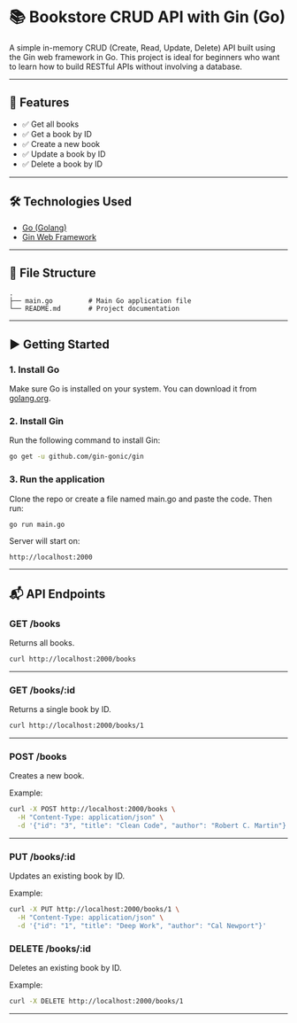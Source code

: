 # 📚 Bookstore CRUD API with Gin (Go)

A simple in-memory CRUD (Create, Read, Update, Delete) API built using the Gin web framework in Go. This project is ideal for beginners who want to learn how to build RESTful APIs without involving a database.

---

## 🚀 Features

- ✅ Get all books
- ✅ Get a book by ID
- ✅ Create a new book
- ✅ Update a book by ID
- ✅ Delete a book by ID

---

## 🛠 Technologies Used

- [Go (Golang)](https://golang.org/)
- [Gin Web Framework](https://github.com/gin-gonic/gin)

---

## 📁 File Structure

```
.
├── main.go         # Main Go application file
└── README.md       # Project documentation
```

---

## ▶️ Getting Started

### 1. Install Go

Make sure Go is installed on your system. You can download it from [golang.org](https://golang.org/dl/).

### 2. Install Gin

Run the following command to install Gin:

```bash
go get -u github.com/gin-gonic/gin
```

### 3. Run the application

Clone the repo or create a file named main.go and paste the code. Then run:

```bash
go run main.go
```

Server will start on:

```
http://localhost:2000
```

---

## 📬 API Endpoints

### GET /books

Returns all books.

```bash
curl http://localhost:2000/books
```

---

### GET /books/:id

Returns a single book by ID.

```bash
curl http://localhost:2000/books/1
```

---

### POST /books

Creates a new book.

Example:

```bash
curl -X POST http://localhost:2000/books \
  -H "Content-Type: application/json" \
  -d '{"id": "3", "title": "Clean Code", "author": "Robert C. Martin"}'
```

---

### PUT /books/:id

Updates an existing book by ID.

Example:

```bash
curl -X PUT http://localhost:2000/books/1 \
  -H "Content-Type: application/json" \
  -d '{"id": "1", "title": "Deep Work", "author": "Cal Newport"}'
```

### DELETE /books/:id

Deletes an existing book by ID.

Example:

```bash
curl -X DELETE http://localhost:2000/books/1
```


---
